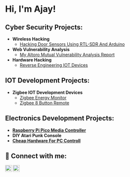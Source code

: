 <h1>Hi, I'm Ajay! </h1>
<h2> Cyber Security Projects:</h2>


- <b>Wireless Hacking  </b>
  - [Hacking Door Sensors Using RTL-SDR And Arduino]()
- <b>Web Vulnerability Analysis</b>
   - [My Altoro Mutual Vulnerability Analysis Report ](https://github.com/delta010/Altoro-Mutual-Vulnerability-Analysis-Report)
- <b> Hardware Hacking</b>
   - [ Reverse Engineering IOT Devices]()
   



<h2>IOT Development Projects:</h2>

- <b>Zigbee IOT Development Devices</b>
  - [Zigbee Energy Monitor](https://github.com/delta010/Zigbee-Energy-Monitor)
  - [Zigbee 8 Button Remote](https://github.com/delta010/Zigbee-8-Button-Remote)
 

<h2> Electronics Development Projects:</h2>

- <b> [Raspberry Pi Pico Media Controller](https://github.com/delta010/Raspberry_Pi_Pico_Media_Controller) </b>
- <b> DIY Atari Punk Console</b>
- <b> [Cheap Hardware For PC Controll](https://github.com/delta010/PC-Remote-ON_OFF-Controll/tree/main)</b>

<h2> 🤳 Connect with me:</h2>

[<img align="left" alt="JoshMadakor | Twitter" width="22px" src="https://cdn.jsdelivr.net/npm/simple-icons@v3/icons/twitter.svg" />][twitter]
[<img align="left" alt="JoshMadakor | LinkedIn" width="22px" src="https://cdn.jsdelivr.net/npm/simple-icons@v3/icons/linkedin.svg" />][linkedin]


[twitter]: https://twitter.com/
[linkedin]: https://linkedin.com/in/ajay-krishnan-a638b8282



<!--
**joshmadakor1/joshmadakor1** is a ✨ _special_ ✨ repository because its `README.md` (this file) appears on your GitHub profile.

Here are some ideas to get you started:

- 🔭 I’m currently working on ...
- 🌱 I’m currently learning ...
- 👯 I’m looking to collaborate on ...
- 🤔 I’m looking for help with ...
- 💬 Ask me about ...
- 📫 How to reach me: ...
- 😄 Pronouns: ...
- ⚡ Fun fact: ...
-->
